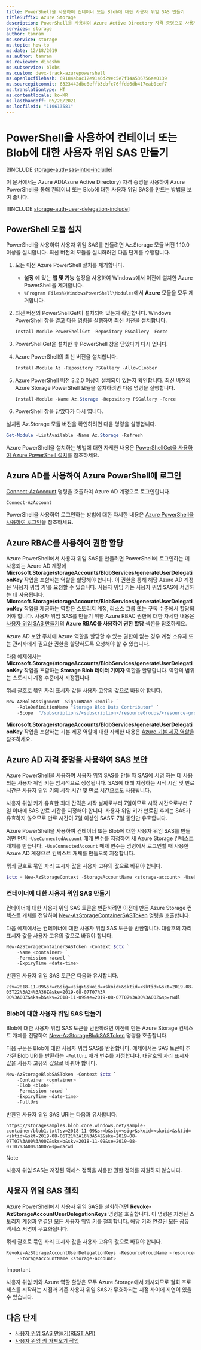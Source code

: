 ```yaml
---
title: PowerShell을 사용하여 컨테이너 또는 Blob에 대한 사용자 위임 SAS 만들기
titleSuffix: Azure Storage
description: PowerShell을 사용하여 Azure Active Directory 자격 증명으로 사용자 위임 SAS를 만드는 방법을 알아봅니다.
services: storage
author: tamram
ms.service: storage
ms.topic: how-to
ms.date: 12/18/2019
ms.author: tamram
ms.reviewer: dineshm
ms.subservice: blobs
ms.custom: devx-track-azurepowershell
ms.openlocfilehash: 69184abac12e9146d29ec5e7f14a536756ae0139
ms.sourcegitcommit: 6323442dbe8effb3cbfc76ffdd6db417eab0cef7
ms.translationtype: HT
ms.contentlocale: ko-KR
ms.lasthandoff: 05/28/2021
ms.locfileid: "110613581"
---
```

# <a name="create-a-user-delegation-sas-for-a-container-or-blob-with-powershell"></a>PowerShell을 사용하여 컨테이너 또는 Blob에 대한 사용자 위임 SAS 만들기

[!INCLUDE [storage-auth-sas-intro-include](../../../includes/storage-auth-sas-intro-include.md)]

이 문서에서는 Azure AD(Azure Active Directory) 자격 증명을 사용하여 Azure PowerShell을 통해 컨테이너 또는 Blob에 대한 사용자 위임 SAS를 만드는 방법을 보여 줍니다.

[!INCLUDE [storage-auth-user-delegation-include](../../../includes/storage-auth-user-delegation-include.md)]

## <a name="install-the-powershell-module"></a>PowerShell 모듈 설치

PowerShell을 사용하여 사용자 위임 SAS를 만들려면 Az.Storage 모듈 버전 1.10.0 이상을 설치합니다. 최신 버전의 모듈을 설치하려면 다음 단계를 수행합니다.

1. 모든 이전 Azure PowerShell 설치를 제거합니다.

    - **설정** 에 있는 **앱 및 기능** 설정을 사용하여 Windows에서 이전에 설치한 Azure PowerShell을 제거합니다.
    - `%Program Files%\WindowsPowerShell\Modules`에서 **Azure** 모듈을 모두 제거합니다.

1. 최신 버전의 PowerShellGet이 설치되어 있는지 확인합니다. Windows PowerShell 창을 열고 다음 명령을 실행하여 최신 버전을 설치합니다.

    ```powershell
    Install-Module PowerShellGet -Repository PSGallery -Force
    ```

1. PowerShellGet을 설치한 후 PowerShell 창을 닫았다가 다시 엽니다.

1. Azure PowerShell의 최신 버전을 설치합니다.

    ```powershell
    Install-Module Az -Repository PSGallery -AllowClobber
    ```

1. Azure PowerShell 버전 3.2.0 이상이 설치되어 있는지 확인합니다. 최신 버전의 Azure Storage PowerShell 모듈을 설치하려면 다음 명령을 실행합니다.

    ```powershell
    Install-Module -Name Az.Storage -Repository PSGallery -Force
    ```

1. PowerShell 창을 닫았다가 다시 엽니다.

설치된 Az.Storage 모듈 버전을 확인하려면 다음 명령을 실행합니다.

```powershell
Get-Module -ListAvailable -Name Az.Storage -Refresh
```

Azure PowerShell을 설치하는 방법에 대한 자세한 내용은 [PowerShellGet을 사용하여 Azure PowerShell 설치](/powershell/azure/install-az-ps)를 참조하세요.

## <a name="sign-in-to-azure-powershell-with-azure-ad"></a>Azure AD를 사용하여 Azure PowerShell에 로그인

[Connect-AzAccount](/powershell/module/az.accounts/connect-azaccount) 명령을 호출하여 Azure AD 계정으로 로그인합니다.

```powershell
Connect-AzAccount
```

PowerShell을 사용하여 로그인하는 방법에 대한 자세한 내용은 [Azure PowerShell을 사용하여 로그인](/powershell/azure/authenticate-azureps)을 참조하세요.

## <a name="assign-permissions-with-azure-rbac"></a>Azure RBAC를 사용하여 권한 할당

Azure PowerShell에서 사용자 위임 SAS를 만들려면 PowerShell에 로그인하는 데 사용되는 Azure AD 계정에 **Microsoft.Storage/storageAccounts/BlobServices/generateUserDelegationKey** 작업을 포함하는 역할을 할당해야 합니다. 이 권한을 통해 해당 Azure AD 계정은 ‘사용자 위임 키’를 요청할 수 있습니다. 사용자 위임 키는 사용자 위임 SAS에 서명하는 데 사용됩니다. **Microsoft.Storage/storageAccounts/BlobServices/generateUserDelegationKey** 작업을 제공하는 역할은 스토리지 계정, 리소스 그룹 또는 구독 수준에서 할당되어야 합니다. 사용자 위임 SAS를 만들기 위한 Azure RBAC 권한에 대한 자세한 내용은 [사용자 위임 SAS 만들기](/rest/api/storageservices/create-user-delegation-sas)의 **Azure RBAC를 사용하여 권한 할당** 섹션을 참조하세요.

Azure AD 보안 주체에 Azure 역할을 할당할 수 있는 권한이 없는 경우 계정 소유자 또는 관리자에게 필요한 권한을 할당하도록 요청해야 할 수 있습니다.

다음 예제에서는 **Microsoft.Storage/storageAccounts/BlobServices/generateUserDelegationKey** 작업을 포함하는 **Storage Blob 데이터 기여자** 역할을 할당합니다. 역할의 범위는 스토리지 계정 수준에서 지정됩니다.

꺾쇠 괄호로 묶인 자리 표시자 값을 사용자 고유의 값으로 바꿔야 합니다.

```powershell
New-AzRoleAssignment -SignInName <email> `
    -RoleDefinitionName "Storage Blob Data Contributor" `
    -Scope  "/subscriptions/<subscription>/resourceGroups/<resource-group>/providers/Microsoft.Storage/storageAccounts/<storage-account>"
```

**Microsoft.Storage/storageAccounts/BlobServices/generateUserDelegationKey** 작업을 포함하는 기본 제공 역할에 대한 자세한 내용은 [Azure 기본 제공 역할](../../role-based-access-control/built-in-roles.md)을 참조하세요.

## <a name="use-azure-ad-credentials-to-secure-a-sas"></a>Azure AD 자격 증명을 사용하여 SAS 보안

Azure PowerShell을 사용하여 사용자 위임 SAS를 만들 때 SAS에 서명 하는 데 사용 되는 사용자 위임 키는 암시적으로 생성됩니다. SAS에 대해 지정하는 시작 시간 및 만료 시간은 사용자 위임 키의 시작 시간 및 만료 시간으로도 사용됩니다. 

사용자 위임 키가 유효한 최대 간격은 시작 날짜로부터 7일이므로 시작 시간으로부터 7일 이내에 SAS 만료 시간을 지정해야 합니다. 사용자 위임 키가 만료된 후에는 SAS가 유효하지 않으므로 만료 시간이 7일 이상인 SAS도 7일 동안만 유효합니다.

Azure PowerShell을 사용하여 컨테이너 또는 Blob에 대한 사용자 위임 SAS를 만들려면 먼저 `-UseConnectedAccount` 매개 변수를 지정하여 새 Azure Storage 컨텍스트 개체를 만듭니다. `-UseConnectedAccount` 매개 변수는 명령에서 로그인할 때 사용한 Azure AD 계정으로 컨텍스트 개체를 만들도록 지정합니다.

꺾쇠 괄호로 묶인 자리 표시자 값을 사용자 고유의 값으로 바꿔야 합니다.

```powershell
$ctx = New-AzStorageContext -StorageAccountName <storage-account> -UseConnectedAccount
```

### <a name="create-a-user-delegation-sas-for-a-container"></a>컨테이너에 대한 사용자 위임 SAS 만들기

컨테이너에 대한 사용자 위임 SAS 토큰을 반환하려면 이전에 만든 Azure Storage 컨텍스트 개체를 전달하여 [New-AzStorageContainerSASToken](/powershell/module/az.storage/new-azstoragecontainersastoken) 명령을 호출합니다.

다음 예제에서는 컨테이너에 대한 사용자 위임 SAS 토큰을 반환합니다. 대괄호의 자리 표시자 값을 사용자 고유의 값으로 바꿔야 합니다.

```powershell
New-AzStorageContainerSASToken -Context $ctx `
    -Name <container> `
    -Permission racwdl `
    -ExpiryTime <date-time>
```

반환된 사용자 위임 SAS 토큰은 다음과 유사합니다.

```output
?sv=2018-11-09&sr=c&sig=<sig>&skoid=<skoid>&sktid=<sktid>&skt=2019-08-05T22%3A24%3A36Z&ske=2019-08-07T07%3A
00%3A00Z&sks=b&skv=2018-11-09&se=2019-08-07T07%3A00%3A00Z&sp=rwdl
```

### <a name="create-a-user-delegation-sas-for-a-blob"></a>Blob에 대한 사용자 위임 SAS 만들기

Blob에 대한 사용자 위임 SAS 토큰을 반환하려면 이전에 만든 Azure Storage 컨텍스트 개체를 전달하여 [New-AzStorageBlobSASToken](/powershell/module/az.storage/new-azstorageblobsastoken) 명령을 호출합니다.

다음 구문은 Blob에 대한 사용자 위임 SAS를 반환합니다. 예제에서는 SAS 토큰이 추가된 Blob URI를 반환하는 `-FullUri` 매개 변수를 지정합니다. 대괄호의 자리 표시자 값을 사용자 고유의 값으로 바꿔야 합니다.

```powershell
New-AzStorageBlobSASToken -Context $ctx `
    -Container <container> `
    -Blob <blob> `
    -Permission racwd `
    -ExpiryTime <date-time>
    -FullUri
```

반환된 사용자 위임 SAS URI는 다음과 유사합니다.

```output
https://storagesamples.blob.core.windows.net/sample-container/blob1.txt?sv=2018-11-09&sr=b&sig=<sig>&skoid=<skoid>&sktid=<sktid>&skt=2019-08-06T21%3A16%3A54Z&ske=2019-08-07T07%3A00%3A00Z&sks=b&skv=2018-11-09&se=2019-08-07T07%3A00%3A00Z&sp=racwd
```

> [!NOTE]
> 사용자 위임 SAS는 저장된 액세스 정책을 사용한 권한 정의를 지원하지 않습니다.

## <a name="revoke-a-user-delegation-sas"></a>사용자 위임 SAS 철회

Azure PowerShell에서 사용자 위임 SAS를 철회하려면 **Revoke-AzStorageAccountUserDelegationKeys** 명령을 호출합니다. 이 명령은 지정된 스토리지 계정과 연결된 모든 사용자 위임 키를 철회합니다. 해당 키와 연결된 모든 공유 액세스 서명이 무효화됩니다.

꺾쇠 괄호로 묶인 자리 표시자 값을 사용자 고유의 값으로 바꿔야 합니다.

```powershell
Revoke-AzStorageAccountUserDelegationKeys -ResourceGroupName <resource-group> `
    -StorageAccountName <storage-account>
```

> [!IMPORTANT]
> 사용자 위임 키와 Azure 역할 할당은 모두 Azure Storage에서 캐시되므로 철회 프로세스를 시작하는 시점과 기존 사용자 위임 SAS가 무효화되는 시점 사이에 지연이 있을 수 있습니다.

## <a name="next-steps"></a>다음 단계

- [사용자 위임 SAS 만들기(REST API)](/rest/api/storageservices/create-user-delegation-sas)
- [사용자 위임 키 가져오기 작업](/rest/api/storageservices/get-user-delegation-key)
